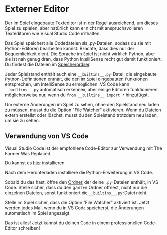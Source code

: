 # Externer Editor
Der im Spiel eingebaute Texteditor ist in der Regel ausreichend, um dieses Spiel zu spielen, aber natürlich kann er nicht mit anspruchsvolleren Texteditoren wie Visual Studio Code mithalten.

Das Spiel speichert alle Codedateien als .py-Dateien, sodass du sie mit Python-Editoren bearbeiten kannst.
Beachte, dass dies nur der Bequemlichkeit dient. Die Sprache im Spiel ist nicht wirklich Python, aber sie ist nah genug dran, dass Python IntelliSense recht gut damit funktioniert.
Du findest die Dateien im [Speicherordner](persistent_data_path/Saves).

Jeder Spielstand enthält auch eine `__builtins__.py`-Datei, die eingebaute Python-Definitionen enthält, die den im Spiel eingebauten Funktionen entsprechen, um IntelliSense zu ermöglichen.
VS Code kann `__builtins__.py` automatisch erkennen, aber einige Editoren funktionieren möglicherweise nur, wenn du `from __builtins__ import *` hinzufügst.

Um externe Änderungen im Spiel zu sehen, ohne den Spielstand neu laden zu müssen, musst du die Option "File Watcher" aktivieren. Wenn du Dateien extern erstellst oder löschst, musst du den Spielstand trotzdem neu laden, um sie zu sehen.

## Verwendung von VS Code
Visual Studio Code ist der empfohlene Code-Editor zur Verwendung mit The Farmer Was Replaced.

Du kannst es [hier](https://code.visualstudio.com/download) installieren.

Nach dem Herunterladen installiere die Python-Erweiterung in VS Code.

Sobald du das hast, öffne den [Ordner](persistent_data_path/Saves), der deine `.py`-Dateien enthält, in VS Code. Stelle sicher, dass du den ganzen Ordner öffnest, nicht nur die einzelnen Dateien, sonst funktioniert die `__builtins__.py`-Datei nicht.

Stelle im Spiel sicher, dass die Option "File Watcher" aktiviert ist. Jetzt werden jedes Mal, wenn du in VS Code speicherst, die Änderungen automatisch im Spiel angezeigt.

Das ist alles! Jetzt kannst du deinen Code in einem professionellen Code-Editor schreiben!